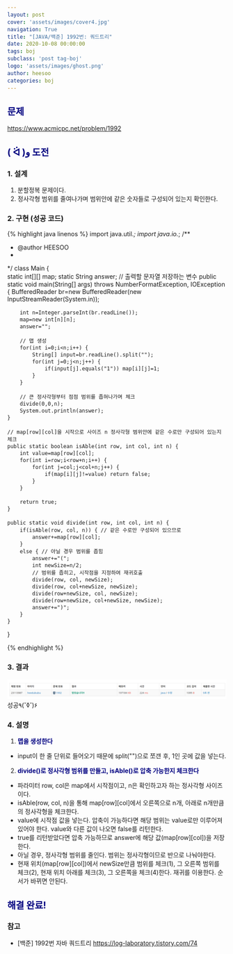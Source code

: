 ```yaml
---
layout: post
cover: 'assets/images/cover4.jpg'
navigation: True
title: "[JAVA/백준] 1992번: 쿼드트리"
date: 2020-10-08 00:00:00
tags: boj
subclass: 'post tag-boj'
logo: 'assets/images/ghost.png'
author: heesoo
categories: boj
---
```

## <span style="color:navy">문제</span>
<https://www.acmicpc.net/problem/1992>

## <span style="color:navy">( ᐛ )و 도전</span>

### 1. 설계
1. 분할정복 문제이다.
2. 정사각형 범위를 줄여나가며 범위안에 같은 숫자들로 구성되어 있는지 확인한다.

### 2. 구현 (성공 코드)
{% highlight java linenos %}
import java.util.*;
import java.io.*;
/**
 * @author HEESOO
 *
 */
class Main {	
	static int[][] map;
	static String answer; // 출력할 문자열 저장하는 변수
	public static void main(String[] args) throws NumberFormatException, IOException {
		BufferedReader br=new BufferedReader(new InputStreamReader(System.in));
		
		int n=Integer.parseInt(br.readLine());
		map=new int[n][n];
		answer="";
		
		// 맵 생성
		for(int i=0;i<n;i++) {
			String[] input=br.readLine().split("");
			for(int j=0;j<n;j++) {
				if(input[j].equals("1")) map[i][j]=1; 
			}
		}
		
		// 큰 정사각형부터 점점 범위를 좁혀나가며 체크
		divide(0,0,n);
		System.out.println(answer);
	}
	
	// map[row][col]을 시작으로 사이즈 n 정사각형 범위안에 같은 수로만 구성되어 있는지 체크
	public static boolean isAble(int row, int col, int n) {
		int value=map[row][col];
		for(int i=row;i<row+n;i++) {
			for(int j=col;j<col+n;j++) {
				if(map[i][j]!=value) return false;
			}
		}
		
		return true;
	}
    
	public static void divide(int row, int col, int n) {
		if(isAble(row, col, n)) { // 같은 수로만 구성되어 있으므로
			answer+=map[row][col];
		}
		else { // 아닐 경우 범위를 좁힘
			answer+="(";
			int newSize=n/2;
			// 범위를 좁히고, 시작점을 지정하여 재귀호출
			divide(row, col, newSize);
			divide(row, col+newSize, newSize);
			divide(row+newSize, col, newSize);
			divide(row+newSize, col+newSize, newSize);
			answer+=")";
		}
	}
	
}

{% endhighlight %}

### 3. 결과
![실행결과](./assets/images/201008_1.PNG)
성공٩(˘◊˘)۶  

### 4. 설명
1. **<span style="color:navy">맵을 생성한다</span>**  
- input이 한 줄 단위로 들어오기 때문에 split("")으로 쪼갠 후, 1인 곳에 값을 넣는다.

2. **<span style="color:navy">divide()로 정사각형 범위를 만들고, isAble()로 압축 가능한지 체크한다</span>** 
- 파라미터 row, col은 map에서 시작점이고, n은 확인하고자 하는 정사각형 사이즈이다.
- isAble(row, col, n)을 통해 map[row][col]에서 오른쪽으로 n개, 아래로 n개만큼의 정사각형을 체크한다. 
- value에 시작점 값을 넣는다. 압축이 가능하다면 해당 범위는 value로만 이루어져 있어야 한다. value와 다른 값이 나오면 false를 리턴한다.
- true를 리턴받았다면 압축 가능하므로 answer에 해당 값(map[row][col])을 저장한다.
- 아닐 경우, 정사각형 범위를 줄인다. 범위는 정사각형이므로 반으로 나눠야한다. 
- 현재 위치(map[row][col])에서 newSize만큼 범위를 체크(1), 그 오른쪽 범위를 체크(2), 현재 위치 아래를 체크(3), 그 오른쪽을 체크(4)한다. 재귀를 이용한다. 순서가 바뀌면 안된다.


## <span style="color:navy">해결 완료!</span>

### 참고
- [백준] 1992번 자바 쿼드트리 <https://log-laboratory.tistory.com/74>
